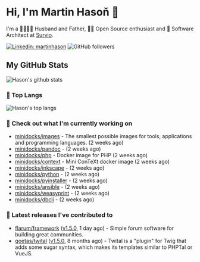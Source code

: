 # Hi, I'm Martin Hasoň 👋

I'm a 👨‍👩‍👧‍👦 Husband and Father, 🧑‍💻 Open Source enthusiast and 📐 Software Architect at [Survio](https://www.survio.com).

[![Linkedin: martinhason](https://img.shields.io/badge/-Martin%20Hasoň-blue?style=flat-square&logo=Linkedin&logoColor=white&link=https://www.linkedin.com/in/martinhason/)](https://www.linkedin.com/in/martinhason/)
![GitHub followers](https://img.shields.io/github/followers/hason?label=Follow&style=social)


## My GitHub Stats
![Hason's github stats](https://github-readme-stats.vercel.app/api?username=hason&show_icons=true&include_all_commits=true&theme=dracula&hide_border=true&hide_title=true)

### 💾 Top Langs
![Hason's top langs](https://github-readme-stats.vercel.app/api/top-langs/?username=hason&layout=compact&theme=dracula&hide_border=true&hide_title=true)

### 👷 Check out what I'm currently working on

- [minidocks/images](https://github.com/minidocks/images) - The smallest possible images for tools, applications and programming languages. (2 weeks ago)
- [minidocks/pandoc](https://github.com/minidocks/pandoc) -  (2 weeks ago)
- [minidocks/php](https://github.com/minidocks/php) - Docker image for PHP (2 weeks ago)
- [minidocks/context](https://github.com/minidocks/context) - Mini ConTeXt docker image (2 weeks ago)
- [minidocks/inkscape](https://github.com/minidocks/inkscape) -  (2 weeks ago)
- [minidocks/python](https://github.com/minidocks/python) -  (2 weeks ago)
- [minidocks/pyinstaller](https://github.com/minidocks/pyinstaller) -  (2 weeks ago)
- [minidocks/ansible](https://github.com/minidocks/ansible) -  (2 weeks ago)
- [minidocks/weasyprint](https://github.com/minidocks/weasyprint) -  (2 weeks ago)
- [minidocks/dbcli](https://github.com/minidocks/dbcli) -  (2 weeks ago)

### 🔭 Latest releases I've contributed to

- [flarum/framework](https://github.com/flarum/framework) ([v1.5.0](https://github.com/flarum/framework/releases/tag/v1.5.0), 1 day ago) - Simple forum software for building great communities.
- [goetas/twital](https://github.com/goetas/twital) ([v1.5.0](https://github.com/goetas/twital/releases/tag/v1.5.0), 8 months ago) - Twital is a &#34;plugin&#34; for Twig that adds some sugar syntax, which makes its templates similar to PHPTal or VueJS.
